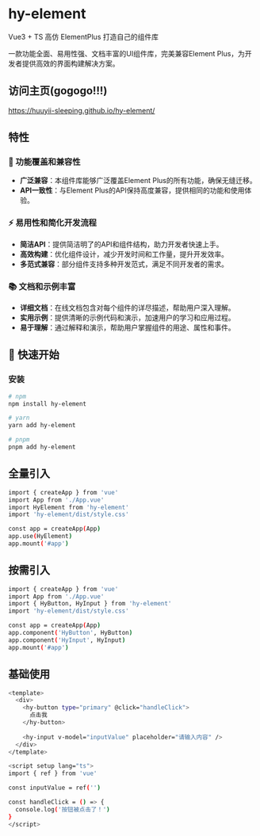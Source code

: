 # hy-element

Vue3 + TS 高仿 ElementPlus 打造自己的组件库

一款功能全面、易用性强、文档丰富的UI组件库，完美兼容Element Plus，为开发者提供高效的界面构建解决方案。

## 访问主页(gogogo!!!)
https://huuyii-sleeping.github.io/hy-element/

## 特性

### 🎯 功能覆盖和兼容性
- **广泛兼容**：本组件库能够广泛覆盖Element Plus的所有功能，确保无缝迁移。
- **API一致性**：与Element Plus的API保持高度兼容，提供相同的功能和使用体验。

### ⚡ 易用性和简化开发流程
- **简洁API**：提供简洁明了的API和组件结构，助力开发者快速上手。
- **高效构建**：优化组件设计，减少开发时间和工作量，提升开发效率。
- **多范式兼容**：部分组件支持多种开发范式，满足不同开发者的需求。

### 📚 文档和示例丰富
- **详细文档**：在线文档包含对每个组件的详尽描述，帮助用户深入理解。
- **实用示例**：提供清晰的示例代码和演示，加速用户的学习和应用过程。
- **易于理解**：通过解释和演示，帮助用户掌握组件的用途、属性和事件。

## 🚀 快速开始

### 安装

```bash
# npm
npm install hy-element

# yarn
yarn add hy-element

# pnpm
pnpm add hy-element
```
## 全量引入
```bash
import { createApp } from 'vue'
import App from './App.vue'
import HyElement from 'hy-element'
import 'hy-element/dist/style.css'

const app = createApp(App)
app.use(HyElement)
app.mount('#app')
```
## 按需引入
```bash
import { createApp } from 'vue'
import App from './App.vue'
import { HyButton, HyInput } from 'hy-element'
import 'hy-element/dist/style.css'

const app = createApp(App)
app.component('HyButton', HyButton)
app.component('HyInput', HyInput)
app.mount('#app')
```
## 基础使用
```bash
<template>
  <div>
    <hy-button type="primary" @click="handleClick">
      点击我
    </hy-button>
    
    <hy-input v-model="inputValue" placeholder="请输入内容" />
  </div>
</template>

<script setup lang="ts">
import { ref } from 'vue'

const inputValue = ref('')

const handleClick = () => {
  console.log('按钮被点击了！')
}
</script>
```

